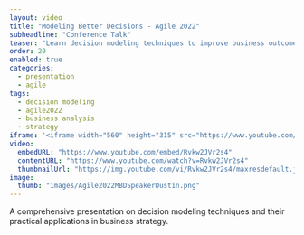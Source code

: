 ```yaml
---
layout: video
title: "Modeling Better Decisions - Agile 2022"
subheadline: "Conference Talk"
teaser: "Learn decision modeling techniques to improve business outcomes and team effectiveness."
order: 20
enabled: true
categories:
  - presentation
  - agile
tags:
  - decision modeling
  - agile2022
  - business analysis
  - strategy
iframe: '<iframe width="560" height="315" src="https://www.youtube.com/embed/Rvkw2JVr2s4" frameborder="0" allow="accelerometer; autoplay; clipboard-write; encrypted-media; gyroscope; picture-in-picture" allowfullscreen></iframe>'
video:
  embedURL: "https://www.youtube.com/embed/Rvkw2JVr2s4"
  contentURL: "https://www.youtube.com/watch?v=Rvkw2JVr2s4"
  thumbnailUrl: "https://img.youtube.com/vi/Rvkw2JVr2s4/maxresdefault.jpg"
image:
  thumb: "images/Agile2022MBDSpeakerDustin.png"
---
```


A comprehensive presentation on decision modeling techniques and their practical applications in business strategy.

